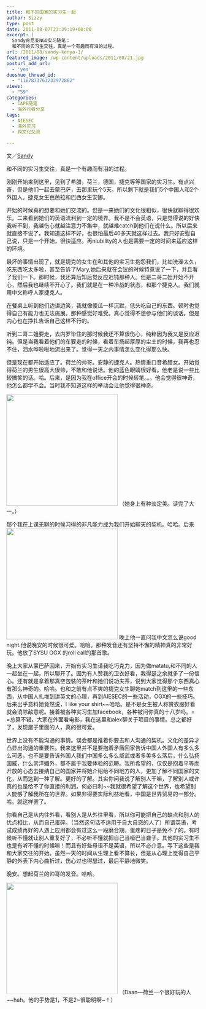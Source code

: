```yaml
---
title: 和不同国家的实习生一起
author: Sizzy
type: post
date: 2011-08-07T23:39:19+00:00
excerpt: |
  Sandy肯尼亚NGO实习随笔：
  和不同的实习生交往，真是一个有趣而有泪的过程。
url: /2011/08/sandy-kenya-1/
featured_image: /wp-content/uploads/2011/08/21.jpg
posturl_add_url:
  - 'yes'
duoshuo_thread_id:
  - "1167873763232972862"
views:
  - "59"
categories:
  - CAPE随笔
  - 海外行者分享
tags:
  - AIESEC
  - 海外实习
  - 跨文化交流

---
```

文／[Sandy][1]

和不同的实习生交往，真是一个有趣而有泪的过程。

刚刚开始来到这里，见到了希腊，荷兰，德国，捷克等等国家的实习生。有点兴奋，但是他们一起去蒙巴萨，去那里玩个5天。所以剩下就是我们5个中国人和2个外国人。捷克女生芭芭拉和巴西女生安娜。

开始的时候真的想要和她们交流的。但是一来她们的文化很相似，很快就聊得很欢乐。二来看到她们的英语流利到一定的境界。我不是不会英语，只是觉得说的好快我听不到，我越伤心就越注意力不集中，就越难catch到他们在说什么。所以后来就直接不说了。我知道这样不好，也很怕最后40多天就这样过去。我只好安慰自己说，只是一个开始，很快适应。再niubility的人也是需要一定的时间来适应这样的环境。

最坏的事情出现了，就是捷克的女生在和其他的实习生抱怨我们，比如洗澡太久，吃东西吃太多啦，甚至告诉了Mary,她后来就在会议的时候特意说了一下，并且看了我们一下。那时候，我还算后知后觉反应迟钝那种人。但是二哥二姐开始不开心，然后我也继续不开心了。我们就是在一种冷战的状态，和那个捷克人。我们就用中文称呼人家捷克人。

在餐桌上听到他们边讲边笑，我就像傻瓜一样沉默，低头吃自己的东西。顿时也觉得自己有能力也无法施展。那种感觉好难受。真心觉得不想参与他们的谈话。但是内心也在挣扎告诉自己这样不行的。

听到二哥二姐要走，去内罗毕住的那时候我还不算很伤心，纯粹因为我又是反应迟钝。但是当我看着他们的车要走的时候，看着车扬起厚厚的尘土的时候，我再也忍不住，泪水哗啦啦地流出来了。觉得一天之内事情怎么变化得那么快。

但是现在都开始适应了。荷兰的帅哥。安静的捷克人。热情重口音希腊女。开始觉得荷兰的男生很高大很帅，不敢和他说话。他的蓝色眼睛很好看。他老是说一些比较搞笑的话。哈。后来，是因为我在office开会的时候转笔。。。他会觉得很神奇，他怎么都学不会。当时我不知道这样的举动会让他觉得很神奇。

<img class="alignleft size-thumbnail wp-image-1014" title="1" src="http:// hicape.com/wp-content/uploads/2011/08/1-290x290.jpg" alt="" width="290" height="290" srcset="http://hicape.com/wp-content/uploads/2011/08/1-290x290.jpg 290w, http://hicape.com/wp-content/uploads/2011/08/1-50x50.jpg 50w" sizes="(max-width: 290px) 100vw, 290px" />
（她身上有种淡定美。读完了大一。）

那个我在上课无聊的时候习得的非凡能力成为我们开始聊天的契机。哈哈。后来<img class="alignleft size-thumbnail wp-image-1015" title="2" src="http:// hicape.com/wp-content/uploads/2011/08/21-290x290.jpg" alt="" width="290" height="290" srcset="http://hicape.com/wp-content/uploads/2011/08/21-290x290.jpg 290w, http://hicape.com/wp-content/uploads/2011/08/21-50x50.jpg 50w" sizes="(max-width: 290px) 100vw, 290px" />
晚上他一直问我中文怎么说good night.他说晚安的时候很可爱。哈哈。那种发音还有坚持不懈的精神真的非常好玩。他放了SYSU OGX 的roll call的那首歌。

晚上大家从蒙巴萨回来，开始有实习生请我吃巧克力，因为做matatu,和不同的人一起坐在一起，所以聊开了。因为有人赞我的卫衣好看，我得瑟之余就多了一份信心。还有就是拿着那真空包装的茶叶和她们说功夫茶，说到大家觉得那个东西真心有那么神奇的。哈哈。也和之前有点不爽的捷克女生聊她match到这里的一些东西，从中国人扎堆到讲英文的心理，再到AIESEC的一些活动，OGX的一些技巧。后来出乎意料她竟然说，I like your shirt~~哈哈。是不是女生被人称赞衣服好看就会消除敌意呢。接着被各种实习生加facebook，各种被问你真的十八岁吗。= =总算不错。大家在外面看电影，我在这里和alex聊关于项目的事情。总之都好了，发现屋子里面的人，真的很可爱。

世界上没有不能沟通的事情。误会都是推着你要去和人沟通的契机。文化的差异才凸显出沟通的重要性。我来这里并不是要抱着矛盾回家告诉中国人外国人有多么多么可恶，也不是要告诉外国人我们中国多么多么威武或者多美多么落后，什么弘扬国威，什么崇洋媚外，都不属于我要体验的范畴。我所希望的，仅仅是抱着平等而开放的心态去接纳自己的国家并将她介绍给不同地方的人，更加了解不同国家的文化，从而达到一种了解。更好的了解。其实你问我说了解别人干嘛，了解别人或许真的也是给不了你直接的利润。何必曰利~~我就很希望了解这个世界，也希望别人能够了解我所在的世界。如果非得要实际利益地看，中国是世界贸易的一部分。哈。就这样罢了。

你看自己是从内往外看，看别人是从外往里看，所以你可能把自己的缺点和别人的优点相比，从而自己蛋碎。（当然这句话不适用于自大自恋的人了）所谓英语，考试成绩再好的人遇上应用都会有过这么一段磨合期，蛋疼的日子是免不了的。有时候听不懂就让别人重复好了，不必听不懂就把自己当哑巴当聋子。其他的实习生不也是有听不懂的时候嘛！而且有好些母语不是英语，所以不必介意。写下这些是我和大家交往的开始。虽然一天的时间从生理上看不算长，但是从心理上觉得自己平静的外表下内心曲折过，伤心过也得瑟过，最后平静地微笑。

晚安。想起荷兰的帅哥的发音。哈哈。

<img class="alignleft size-thumbnail wp-image-1016" title="3" src="http:// hicape.com/wp-content/uploads/2011/08/3-290x290.jpg" alt="" width="290" height="290" srcset="http://hicape.com/wp-content/uploads/2011/08/3-290x290.jpg 290w, http://hicape.com/wp-content/uploads/2011/08/3-50x50.jpg 50w" sizes="(max-width: 290px) 100vw, 290px" />
（Daan&#8212;荷兰一个很好玩的人~~hah。他的手势是1，不是2~很聪明啊~！）


 [1]: http://weibo.com/huiwei93113


